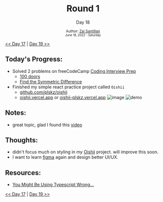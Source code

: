 <div align="center">
  <h1>Round 1</h1>
  <p>Day 18</p>

  <sub>
    Author: <a href="https://github.com/plskz" target="_blank">Zai Santillan</a>
    <br>
    <small>June 18, 2022 - Saturday</small>
  </sub>
</div>

[<< Day 17](day017.md) | [Day 19 >>](day019.md)

## Today's Progress:

- Solved 2 problems on freeCodeCamp [Coding Interview Prep](https://www.freecodecamp.org/learn/coding-interview-prep/)
  - [100 doors](https://www.freecodecamp.org/learn/coding-interview-prep/rosetta-code/100-doors)
  - [Find the Symmetric Difference](https://www.freecodecamp.org/learn/coding-interview-prep/algorithms/find-the-symmetric-difference)
- Finished my simple react practice project called `Oishii`
  - [github.com/plskz/oishii](https://github.com/plskz/oishii)
  - [oishii.vercel.app](https://oishii.vercel.app) or [oishii-plskz.vercel.app](https://oishii-plskz.vercel.app)
    ![image](https://user-images.githubusercontent.com/57343545/174459984-18c51c36-7219-4347-a77f-d5808efb9e54.png)
    ![demo](https://user-images.githubusercontent.com/57343545/174461007-b7bdf3d8-3b59-4e21-9fa1-ba7bd5740eb4.gif)

## Notes:

- great topic, glad I found this [video](https://youtu.be/RmGHnYUqQ4k)

## Thoughts:

- didn't focus much on styling in my [Oishii](https://github.com/plskz/oishii) project. will improve this soon.
- I want to learn [figma](https://www.figma.com) again and design better UI/UX.

## Resources:

- [You Might Be Using Typescript Wrong...](https://youtu.be/RmGHnYUqQ4k)

[<< Day 17](day017.md) | [Day 19 >>](day019.md)

